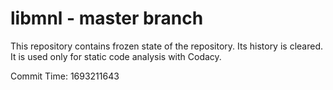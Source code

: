 # libmnl - master branch

This repository contains frozen state of the repository.
Its history is cleared. It is used only for static code
analysis with Codacy.

Commit Time: 1693211643